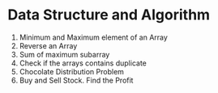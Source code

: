 # Data Structure and Algorithm
1. Minimum and Maximum element of an Array
2. Reverse an Array
3. Sum of maximum subarray
4. Check if the arrays contains duplicate 
5. Chocolate Distribution Problem
6. Buy and Sell Stock. Find the Profit